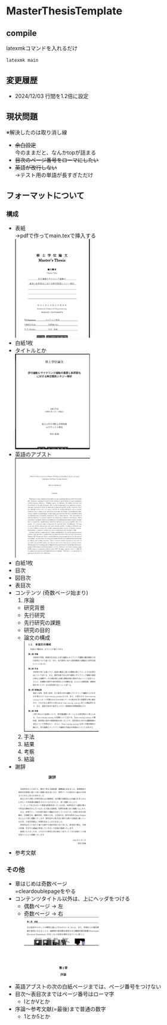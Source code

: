 # MasterThesisTemplate

## compile
latexmkコマンドを入れるだけ  
~~~bash
latexmk main
~~~

## 変更履歴
- 2024/12/03 行間を1.2倍に設定

## 現状問題
※解決したのは取り消し線  
- ~~余白設定~~  
  今のままだと、なんかtopが詰まる
- ~~目次のページ番号をローマにしたい~~  
- ~~英語が改行しない~~  
  →テスト用の単語が長すぎただけ 

## フォーマットについて
### 構成
- 表紙  
  →pdfで作ってmain.texで挿入する  
  <img src="readme_imgs/image.png" width=200 caption="表紙は別PDFで作る">
- 白紙1枚
- タイトルとか  
  <img src="readme_imgs/image2.png" width=200>
- 英語のアブスト  
  <img src="readme_imgs/image-5.png" width=200>
- 白紙1枚
- 目次
- 図目次
- 表目次
- コンテンツ (奇数ページ始まり)
  1. 序論
    - 研究背景
    - 先行研究
    - 先行研究の課題
    - 研究の目的
    - 論文の構成  
      <img src="readme_imgs/image-6.png" width=200>
  2. 手法
  3. 結果
  4. 考察
  5. 結論
- 謝辞  
  <img src="readme_imgs/image-7.png" width=200>
- 参考文献

### その他
- 章はじめは奇数ページ  
  =cleardoublepageをやる  
- コンテンツタイトル以外は、上にヘッダをつける
  - 偶数ページ → 左  
  - 奇数ページ → 右  
    <img src="readme_imgs/image-8.png" width=200>  
    <img src="readme_imgs/image-9.png" width=200 caption="タイトルページはヘッダなし">  
- 英語アブストの次の白紙ページまでは、ページ番号をつけない
- 目次～表目次まではページ番号はローマ字
  - ⅠとかⅤとか
- 序論～参考文献(=最後)まで普通の数字
  - 1とか5とか